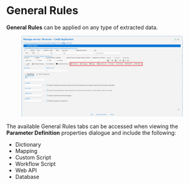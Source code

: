 # General Rules

**General Rules** can be applied on any type of extracted data.

<figure><img src="../../assets/image (134).png" alt=""><figcaption></figcaption></figure>

The available General Rules tabs can be accessed when viewing the **Parameter Definition** properties dialogue and include the following:

* Dictionary
* Mapping
* Custom Script
* Workflow Script
* Web API
* Database

